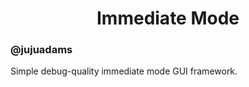 <h1 align="center">Immediate Mode</h1>
<h3 align="left">@jujuadams</h3>

Simple debug-quality immediate mode GUI framework.
